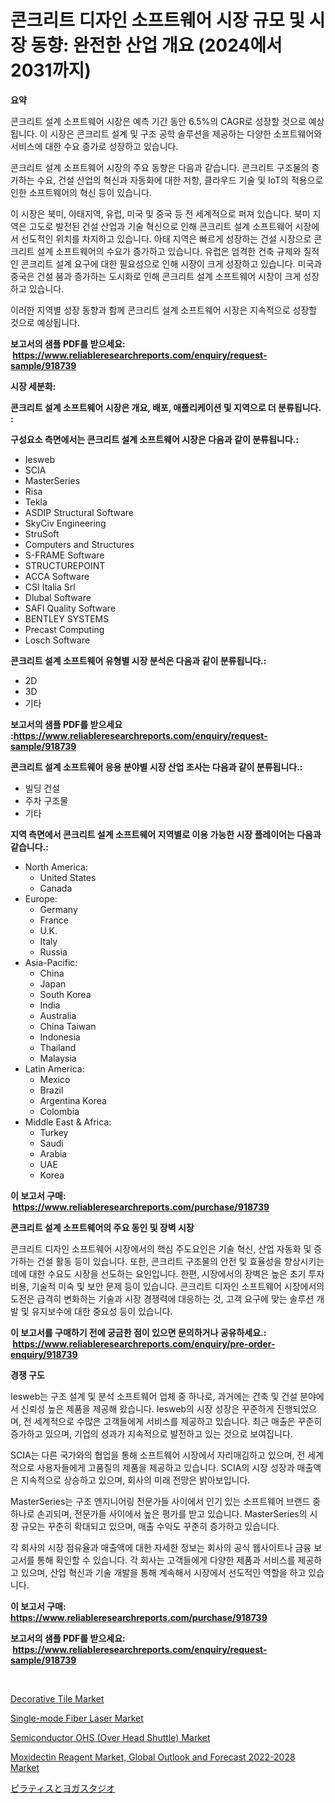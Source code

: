 <p><h1>콘크리트 디자인 소프트웨어 시장 규모 및 시장 동향: 완전한 산업 개요 (2024에서 2031까지)</h1></p><p><strong>요약</strong></p>
<p><p>콘크리트 설계 소프트웨어 시장은 예측 기간 동안 6.5%의 CAGR로 성장할 것으로 예상됩니다. 이 시장은 콘크리트 설계 및 구조 공학 솔루션을 제공하는 다양한 소프트웨어와 서비스에 대한 수요 증가로 성장하고 있습니다.</p><p>콘크리트 설계 소프트웨어 시장의 주요 동향은 다음과 같습니다. 콘크리트 구조물의 증가하는 수요, 건설 산업의 혁신과 자동화에 대한 저항, 클라우드 기술 및 IoT의 적용으로 인한 소프트웨어의 혁신 등이 있습니다.</p><p>이 시장은 북미, 아태지역, 유럽, 미국 및 중국 등 전 세계적으로 퍼져 있습니다. 북미 지역은 고도로 발전된 건설 산업과 기술 혁신으로 인해 콘크리트 설계 소프트웨어 시장에서 선도적인 위치를 차지하고 있습니다. 아태 지역은 빠르게 성장하는 건설 시장으로 콘크리트 설계 소프트웨어의 수요가 증가하고 있습니다. 유럽은 엄격한 건축 규제와 질적인 콘크리트 설계 요구에 대한 필요성으로 인해 시장이 크게 성장하고 있습니다. 미국과 중국은 건설 붐과 증가하는 도시화로 인해 콘크리트 설계 소프트웨어 시장이 크게 성장하고 있습니다.</p><p>이러한 지역별 성장 동향과 함께 콘크리트 설계 소프트웨어 시장은 지속적으로 성장할 것으로 예상됩니다.</p></p>
<p><strong>보고서의 샘플 PDF를 받으세요: &nbsp;<a href="https://www.reliableresearchreports.com/enquiry/request-sample/918739">https://www.reliableresearchreports.com/enquiry/request-sample/918739</a></strong></p>
<p><strong>시장 세분화:</strong></p>
<p><strong> 콘크리트 설계 소프트웨어 시장은 개요, 배포, 애플리케이션 및 지역으로 더 분류됩니다. :</strong></p>
<p><strong>구성요소 측면에서는 콘크리트 설계 소프트웨어 시장은 다음과 같이 분류됩니다.:</strong></p>
<p><ul><li>Iesweb</li><li>SCIA</li><li>MasterSeries</li><li>Risa</li><li>Tekla</li><li>ASDIP Structural Software</li><li>SkyCiv Engineering</li><li>StruSoft</li><li>Computers and Structures</li><li>S-FRAME Software</li><li>STRUCTUREPOINT</li><li>ACCA Software</li><li>CSI Italia Srl</li><li>Dlubal Software</li><li>SAFI Quality Software</li><li>BENTLEY SYSTEMS</li><li>Precast Computing</li><li>Losch Software</li></ul></p>
<p><strong> 콘크리트 설계 소프트웨어 유형별 시장 분석은 다음과 같이 분류됩니다.:</strong></p>
<p><ul><li>2D</li><li>3D</li><li>기타</li></ul></p>
<p><strong>보고서의 샘플 PDF를 받으세요 :<a href="https://www.reliableresearchreports.com/enquiry/request-sample/918739">https://www.reliableresearchreports.com/enquiry/request-sample/918739</a></strong></p>
<p><strong> 콘크리트 설계 소프트웨어 응용 분야별 시장 산업 조사는 다음과 같이 분류됩니다.:</strong></p>
<p><ul><li>빌딩 건설</li><li>주차 구조물</li><li>기타</li></ul></p>
<p><strong>지역 측면에서 콘크리트 설계 소프트웨어 지역별로 이용 가능한 시장 플레이어는 다음과 같습니다.:</strong></p>
<p><ul>
    <li>
        North America:
        <ul>
            <li>United States</li>
            <li>Canada</li>
        </ul>
    </li>
    <li>
        Europe:
        <ul>
            <li>Germany</li>
            <li>France</li>
            <li>U.K.</li>
            <li>Italy</li>
            <li>Russia</li>
        </ul>
    </li>
    <li>
        Asia-Pacific:
        <ul>
            <li>China</li>
            <li>Japan</li>
            <li>South Korea</li>
            <li>India</li>
            <li>Australia</li>
            <li>China Taiwan</li>
            <li>Indonesia</li>
            <li>Thailand</li>
            <li>Malaysia</li>
        </ul>
    </li>
    <li>
        Latin America:
        <ul>
            <li>Mexico</li>
            <li>Brazil</li>
            <li>Argentina Korea</li>
            <li>Colombia</li>
        </ul>
    </li>
    <li>
        Middle East & Africa:
        <ul>
            <li>Turkey</li>
            <li>Saudi</li>
            <li>Arabia</li>
            <li>UAE</li>
            <li>Korea</li>
        </ul>
    </li>
    </ul></p>
<p><strong>이 보고서 구매: &nbsp;<a href="https://www.reliableresearchreports.com/purchase/918739">https://www.reliableresearchreports.com/purchase/918739</a></strong></p>
<p><strong>콘크리트 설계 소프트웨어의 주요 동인 및 장벽 시장</strong></p>
<p><p>콘크리트 디자인 소프트웨어 시장에서의 핵심 주도요인은 기술 혁신, 산업 자동화 및 증가하는 건설 활동 등이 있습니다. 또한, 콘크리트 구조물의 안전 및 효율성을 향상시키는 데에 대한 수요도 시장을 선도하는 요인입니다. 한편, 시장에서의 장벽은 높은 초기 투자 비용, 기술적 미숙 및 보안 문제 등이 있습니다. 콘크리트 디자인 소프트웨어 시장에서의 도전은 급격히 변화하는 기술과 시장 경쟁력에 대응하는 것, 고객 요구에 맞는 솔루션 개발 및 유지보수에 대한 중요성 등이 있습니다.</p></p>
<p><strong>이 보고서를 구매하기 전에 궁금한 점이 있으면 문의하거나 공유하세요.: &nbsp;<a href="https://www.reliableresearchreports.com/enquiry/pre-order-enquiry/918739">https://www.reliableresearchreports.com/enquiry/pre-order-enquiry/918739</a></strong></p>
<p><strong>경쟁 구도</strong></p>
<p><p>Iesweb는 구조 설계 및 분석 소프트웨어 업체 중 하나로, 과거에는 건축 및 건설 분야에서 신뢰성 높은 제품을 제공해 왔습니다. Iesweb의 시장 성장은 꾸준하게 진행되었으며, 전 세계적으로 수많은 고객들에게 서비스를 제공하고 있습니다. 최근 매출은 꾸준히 증가하고 있으며, 기업의 성과가 지속적으로 발전하고 있는 것으로 보여집니다.</p><p>SCIA는 다른 국가와의 협업을 통해 소프트웨어 시장에서 자리매김하고 있으며, 전 세계적으로 사용자들에게 고품질의 제품을 제공하고 있습니다. SCIA의 시장 성장과 매출액은 지속적으로 상승하고 있으며, 회사의 미래 전망은 밝아보입니다.</p><p>MasterSeries는 구조 엔지니어링 전문가들 사이에서 인기 있는 소프트웨어 브랜드 중 하나로 손괴되며, 전문가들 사이에서 높은 평가를 받고 있습니다. MasterSeries의 시장 규모는 꾸준히 확대되고 있으며, 매출 수익도 꾸준히 증가하고 있습니다.</p><p>각 회사의 시장 점유율과 매출액에 대한 자세한 정보는 회사의 공식 웹사이트나 금융 보고서를 통해 확인할 수 있습니다. 각 회사는 고객들에게 다양한 제품과 서비스를 제공하고 있으며, 산업 혁신과 기술 개발을 통해 계속해서 시장에서 선도적인 역할을 하고 있습니다.</p></p>
<p><strong>이 보고서 구매: &nbsp; <a href="https://www.reliableresearchreports.com/purchase/918739">https://www.reliableresearchreports.com/purchase/918739</a></strong></p>
<p><strong>보고서의 샘플 PDF를 받으세요: &nbsp;<a href="https://www.reliableresearchreports.com/enquiry/request-sample/918739">https://www.reliableresearchreports.com/enquiry/request-sample/918739</a></strong><strong></strong></p>
<p>&nbsp;</p>
<p><p><a href="https://view.publitas.com/reportprime-1/global-decorative-tile-market-by-types-applications-and-major-players-with-regional-growth-rate-analysis-and-development-situation-from-2024-to-2031/">Decorative Tile Market</a></p><p><a href="https://issuu.com/reportprime-2/docs/single-mode-fiber-laser-market-size-2030.pptx">Single-mode Fiber Laser Market</a></p><p><a href="https://github.com/ashepherd82/Market-Research-Report-List-3/blob/main/semiconductor-ohs-over-head-shuttle-market.md">Semiconductor OHS (Over Head Shuttle) Market</a></p><p><a href="https://meowing-lemming-dd3.notion.site/Moxidectin-Reagent-Market-Global-Outlook-and-Forecast-2022-2028-Market-Dynamics-2024-2031-Also-abo-4c069cf55d254d248303dfb90e75db0f">Moxidectin Reagent Market, Global Outlook and Forecast 2022-2028 Market</a></p><p><a href="https://github.com/ycmtqqhvk3273/Market-Research-Report-List-1/blob/main/2272839183948.md">ピラティスとヨガスタジオ</a></p></p>